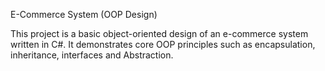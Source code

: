 E-Commerce System (OOP Design)

This project is a basic object-oriented design of an e-commerce system written in C#. 
It demonstrates core OOP principles such as encapsulation, inheritance, interfaces and Abstraction. 
